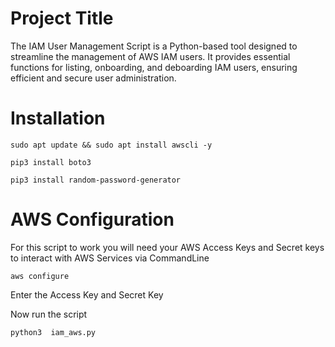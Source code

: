 
# Project Title

The IAM User Management Script is a Python-based tool designed to streamline the management of AWS IAM users. It provides essential functions for listing, onboarding, and deboarding IAM users, ensuring efficient and secure user administration.



# Installation 

```sudo apt update && sudo apt install awscli -y```

```pip3 install boto3```

```pip3 install random-password-generator```


# AWS Configuration 

For this  script to work you will need your AWS Access Keys  and Secret keys  to interact with AWS Services via CommandLine 

```aws configure ```

Enter the Access Key  and Secret Key 

Now run the script 

```python3  iam_aws.py```




